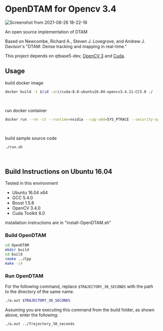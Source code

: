 OpenDTAM for Opencv 3.4
========
![Screenshot from 2021-08-26 18-22-16](https://user-images.githubusercontent.com/51239551/131076840-1e4d9116-d1d5-41ff-aaa8-d98f627a6021.png)


An open source implementation of DTAM

Based on Newcombe, Richard A., Steven J. Lovegrove, and Andrew J. Davison's "DTAM: Dense tracking and mapping in real-time."

This project depends on qtbase5-dev, [OpenCV 3](https://github.com/Itseez/opencv "OpenCV") and [Cuda](https://developer.nvidia.com/cuda-downloads "Cuda").

## Usage
build docker image
```bash
docker build -t $(id -un)/cuda:8.0-ubuntu16.04-opencv3.4.11-CC5.0 ./
```
<br>

run docker container
```bash
docker run --rm -it --runtime=nvidia --cap-add=SYS_PTRACE --security-opt="seccomp=unconfined" -v $HOME/coding/:/opt -e CUDA_DEBUGGER_SOFTWARE_PREEMPTION=1 -e DISPLAY=$DISPLAY -v /tmp/.X11-unix:/tmp/.X11-unix -e NVIDIA_DRIVER_CAPABILITIES=compute,utility,graphics rin/cuda:8.0-ubuntu16.04-opencv3.4.11-CC5.0
```
<br>

build sample source code
```bash
./run.sh
```
<br>


## Build Instructions on Ubuntu 16.04

Tested in this environment

* Ubuntu 16.04 x64
* GCC 5.4.0
* Boost 1.5.8
* OpenCV 3.4.0
* Cuda Toolkit 8.0

installation instructions are in "install-OpenDTAM.sh"

### Build OpenDTAM
```bash
cd OpenDTAM
mkdir build
cd build
cmake ../Cpp
make -j4
````

### Run OpenDTAM
For the following command, replace `$TRAJECTORY_30_SECONDS` with the path to the directory of the same name.
```bash
./a.out $TRAJECTORY_30_SECONDS
```
Assuming you are executing this command from the build folder, as shown above, enter the following:
```bash
./a.out ../Trajectory_30_seconds
```
